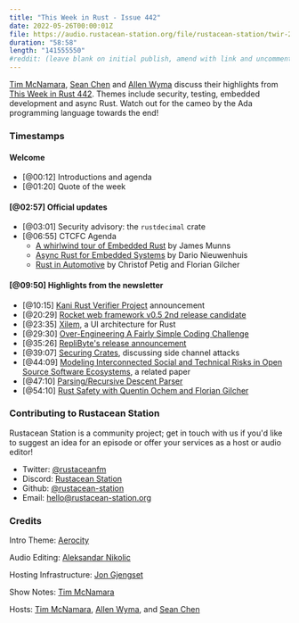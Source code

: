 ```yaml
---
title: "This Week in Rust - Issue 442"
date: 2022-05-26T00:00:01Z
file: https://audio.rustacean-station.org/file/rustacean-station/twir-2022-05-11.mp3
duration: "58:58"
length: "141555550"
#reddit: (leave blank on initial publish, amend with link and uncomment this line after Reddit thread has been posted)
---
```


[Tim McNamara][tim], [Sean Chen][sean] and [Allen Wyma][allen] discuss their
highlights from [This Week in Rust
442](https://this-week-in-rust.org/blog/2022/05/04/this-week-in-rust-442/).
Themes include security, testing, embedded development and async Rust. Watch out
for the cameo by the Ada programming language towards the end!

### Timestamps

#### Welcome

- [@00:12] Introductions and agenda
- [@01:20] Quote of the week

#### [@02:57] Official updates

- [@03:01] Security advisory: the `rustdecimal` crate
- [@06:55] CTCFC Agenda
  - [A whirlwind tour of Embedded
      Rust](https://www.youtube.com/watch?v=MfG7OvfVYQY&t=105s) by James Munns
  - [Async Rust for Embedded
  Systems](https://www.youtube.com/watch?v=MfG7OvfVYQY&t=1260s) by Dario
  Nieuwenhuis
  - [Rust in Automotive](https://www.youtube.com/watch?v=MfG7OvfVYQY&t=2760s) by Christof
  Petig and Florian Gilcher

#### [@09:50] Highlights from the newsletter

- [@10:15] [Kani Rust Verifier
  Project](https://model-checking.github.io/kani-verifier-blog/2022/05/04/announcing-the-kani-rust-verifier-project.html) announcement
- [@20:29] [Rocket web framework v0.5 2nd release candidate](https://rocket.rs/v0.5-rc/news/2022-05-09-version-0.5-rc.2/)
- [@23:35] [Xilem](https://raphlinus.github.io/rust/gui/2022/05/07/ui-architecture.html), a
UI architecture for Rust
- [@29:30] [Over-Engineering A Fairly Simple Coding
  Challenge](https://ada-x64.github.io/over-engineering/)
- [@35:26] [RepliByte's release
  announcement](https://www.reddit.com/r/rust/comments/ukmnow/an_opensource_tool_to_seed_your_dev_database_with/)
- [@39:07] [Securing
Crates](https://tl8.co/entry/securing-crates), discussing side channel attacks
- [@44:09] [Modeling Interconnected Social and Technical Risks in Open Source
  Software Ecosystems](https://arxiv.org/abs/2205.04268), a related paper
- [@47:10] [Parsing/Recursive Descent Parser](https://www.huy.rocks/everyday/05-08-2022-parsing-recursive-descent-parser)
- [@54:10] [Rust Safety with Quentin Ochem and Florian Gilcher](https://rustacean-station.org/episode/067-quentin-ochem-florian-gilcher/)

### Contributing to Rustacean Station

Rustacean Station is a community project; get in touch with us if you'd like to
suggest an idea for an episode or offer your services as a host or audio editor!

- Twitter: [@rustaceanfm](https://twitter.com/rustaceanfm)
- Discord: [Rustacean Station](https://discord.gg/cHc3Gyc)
- Github: [@rustacean-station](https://github.com/rustacean-station/)
- Email: [hello@rustacean-station.org](mailto:hello@rustacean-station.org)

### Credits

Intro Theme: [Aerocity](https://twitter.com/AerocityMusic)

Audio Editing: [Aleksandar Nikolic](https://linkedin.com/in/dbsound)

Hosting Infrastructure: [Jon Gjengset][jon]

Show Notes: [Tim McNamara][tim]

Hosts: [Tim McNamara][tim], [Allen Wyma][allen], and [Sean Chen][sean]

[allen]: https://twitter.com/allenwyma
[jon]: https://twitter.com/jonhoo
[sean]: https://twitter.com/seanchen1991
[tim]: https://twitter.com/timClicks

[ctcft]: https://blog.rust-lang.org/inside-rust/2022/05/10/CTCFT-may.html
[security announcement]: https://blog.rust-lang.org/2022/05/10/malicious-crate-rustdecimal.html